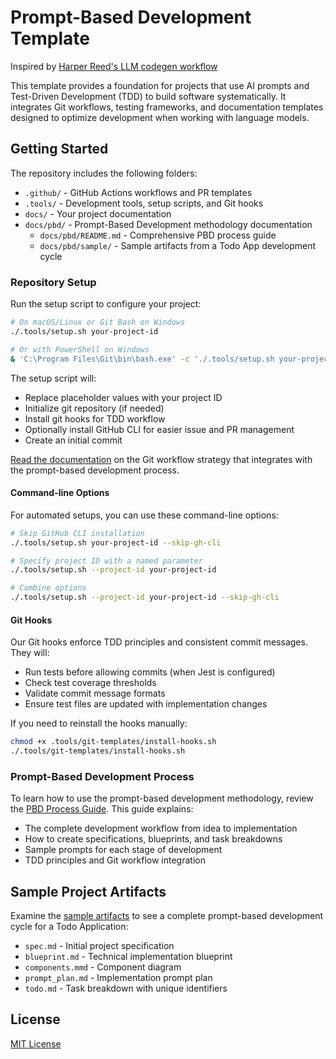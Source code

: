 # Prompt-Based Development Template

Inspired by [Harper Reed's LLM codegen workflow](https://harper.blog/2025/02/16/my-llm-codegen-workflow-atm)

This template provides a foundation for projects that use AI prompts and Test-Driven Development (TDD) to build software systematically. It integrates Git workflows, testing frameworks, and documentation templates designed to optimize development when working with language models.

## Getting Started

The repository includes the following folders:

- `.github/` - GitHub Actions workflows and PR templates
- `.tools/` - Development tools, setup scripts, and Git hooks
- `docs/` - Your project documentation
- `docs/pbd/` - Prompt-Based Development methodology documentation
  - `docs/pbd/README.md` - Comprehensive PBD process guide
  - `docs/pbd/sample/` - Sample artifacts from a Todo App development cycle

### Repository Setup

Run the setup script to configure your project:

```bash
# On macOS/Linux or Git Bash on Windows
./.tools/setup.sh your-project-id

# Or with PowerShell on Windows
& 'C:\Program Files\Git\bin\bash.exe' -c './.tools/setup.sh your-project-id'
```

The setup script will:
- Replace placeholder values with your project ID
- Initialize git repository (if needed)
- Install git hooks for TDD workflow
- Optionally install GitHub CLI for easier issue and PR management
- Create an initial commit

[Read the documentation](.tools/git-templates/git_workflow.md) on the Git workflow strategy that integrates with the prompt-based development process.

#### Command-line Options

For automated setups, you can use these command-line options:

```bash
# Skip GitHub CLI installation
./.tools/setup.sh your-project-id --skip-gh-cli

# Specify project ID with a named parameter
./.tools/setup.sh --project-id your-project-id

# Combine options
./.tools/setup.sh --project-id your-project-id --skip-gh-cli
```

#### Git Hooks

Our Git hooks enforce TDD principles and consistent commit messages. They will:

- Run tests before allowing commits (when Jest is configured)
- Check test coverage thresholds
- Validate commit message formats
- Ensure test files are updated with implementation changes

If you need to reinstall the hooks manually:

```bash
chmod +x .tools/git-templates/install-hooks.sh
./.tools/git-templates/install-hooks.sh
```

### Prompt-Based Development Process

To learn how to use the prompt-based development methodology, review the [PBD Process Guide](/docs/pbd/README.md). This guide explains:

- The complete development workflow from idea to implementation
- How to create specifications, blueprints, and task breakdowns
- Sample prompts for each stage of development
- TDD principles and Git workflow integration

## Sample Project Artifacts

Examine the [sample artifacts](/docs/pbd/sample/) to see a complete prompt-based development cycle for a Todo Application:

- `spec.md` - Initial project specification
- `blueprint.md` - Technical implementation blueprint
- `components.mmd` - Component diagram
- `prompt_plan.md` - Implementation prompt plan
- `todo.md` - Task breakdown with unique identifiers

## License

[MIT License](LICENSE)